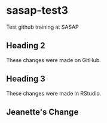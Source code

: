 # sasap-test3
Test github training at SASAP

## Heading 2
These changes were made on GitHub.

## Heading 3

These changes were made in RStudio.

## Jeanette's Change
